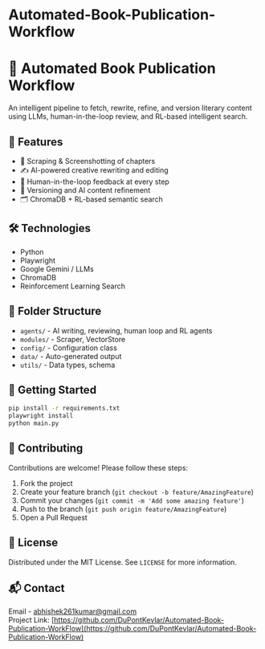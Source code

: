 # Automated-Book-Publication-Workflow

# 📘 Automated Book Publication Workflow

An intelligent pipeline to fetch, rewrite, refine, and version literary content using LLMs, human-in-the-loop review, and RL-based intelligent search.

## 🚀 Features

- 📖 Scraping & Screenshotting of chapters
- ✍️ AI-powered creative rewriting and editing
- 🧠 Human-in-the-loop feedback at every step
- 🔁 Versioning and AI content refinement
- 🗂️ ChromaDB + RL-based semantic search

## 🛠️ Technologies

- Python
- Playwright
- Google Gemini / LLMs
- ChromaDB
- Reinforcement Learning Search

## 📂 Folder Structure

- `agents/` - AI writing, reviewing, human loop and RL agents
- `modules/` - Scraper, VectorStore
- `config/` - Configuration class
- `data/` - Auto-generated output
- `utils/` - Data types, schema

## 🏁 Getting Started

```bash
pip install -r requirements.txt
playwright install
python main.py
```

## 🤝 Contributing
Contributions are welcome! Please follow these steps:
1. Fork the project
2. Create your feature branch (`git checkout -b feature/AmazingFeature`)
3. Commit your changes (`git commit -m 'Add some amazing feature'`)
4. Push to the branch (`git push origin feature/AmazingFeature`)
5. Open a Pull Request

## 📜 License
Distributed under the MIT License. See `LICENSE` for more information.

## 📬 Contact
Email - abhishek261kumar@gmail.com  
Project Link: [https://github.com/DuPontKevlar/Automated-Book-Publication-WorkFlow](https://github.com/DuPontKevlar/Automated-Book-Publication-WorkFlow)
